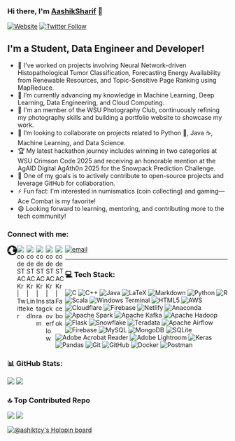 ### Hi there, I'm [AashikSharif][website] 👋
[![Website](https://img.shields.io/website?label=aashiksharif.github.io&style=for-the-badge&url=https%3A%2F%2Faashiksharif.github.io)](https://aashiksharif.github.io)
[![Twitter Follow](https://img.shields.io/twitter/follow/AashikSharif?color=1DA1F2&logo=twitter&style=for-the-badge)](https://twitter.com/intent/follow?original_referer=https%3A%2F%2Fgithub.com%2FAashikSharif&screen_name=AashikSharif)

<!--
**AashikSharif/AashikSharif** is a ✨ _special_ ✨ repository because its `README.md` (this file) appears on your GitHub profile.

Here are some ideas to get you started:

- 🔭 I’m currently working on ...
- 🌱 I’m currently learning ...
- 👯 I’m looking to collaborate on ...
- 🤔 I’m looking for help with ...
- 💬 Ask me about ...
- 📫 How to reach me: ...
- 😄 Pronouns: ...
- ⚡ Fun fact: ...
-->
## I'm a Student, Data Engineer and Developer!
- 🔭 I've worked on projects involving Neural Network-driven Histopathological Tumor Classification, Forecasting Energy Availability from Renewable Resources, and Topic-Sensitive Page Ranking using MapReduce.
- 🌱 I’m currently advancing my knowledge in Machine Learning, Deep Learning, Data Engineering, and Cloud Computing.
- 📸 I'm an member of the WSU Photography Club, continuously refining my photography skills and building a portfolio website to showcase my work.
- 👯 I’m looking to collaborate on projects related to Python 🐍, Java ☕, Machine Learning, and Data Science.
- 🏆 My latest hackathon journey includes winning in two categories at WSU Crimson Code 2025 and receiving an honorable mention at the AgAID Digital AgAth0n 2025 for the Snowpack Prediction Challenge.
- 🥅 One of my goals is to actively contribute to open-source projects and leverage GitHub for collaboration.
- ⚡ Fun fact: I'm interested in numismatics (coin collecting) and gaming—Ace Combat is my favorite!
- 😄 Looking forward to learning, mentoring, and contributing more to the tech community!

### Connect with me:

[<img align="left" alt="codeSTACKr.com" width="22px" src="https://raw.githubusercontent.com/iconic/open-iconic/master/svg/globe.svg" />][website]
[<img align="left" alt="codeSTACKr | Twitter" width="22px" src="https://cdn.jsdelivr.net/npm/simple-icons@v3/icons/twitter.svg" />][twitter]
[<img align="left" alt="codeSTACKr | LinkedIn" width="22px" src="https://cdn.jsdelivr.net/npm/simple-icons@v3/icons/linkedin.svg" />][linkedin]
[<img align="left" alt="codeSTACKr | Instagram" width="22px" src="https://cdn.jsdelivr.net/npm/simple-icons@v3/icons/instagram.svg" />][instagram]
[<img align="left" alt="codeSTACKr | stackoverflow" width="22px" src="https://cdn.jsdelivr.net/npm/simple-icons@v3/icons/stackoverflow.svg" />][stackoverflow]
[<img align="left" alt="codeSTACKr | Facebook" width="22px" src="https://cdn.jsdelivr.net/npm/simple-icons@v3/icons/facebook.svg" />][facebook]
[![email](https://img.shields.io/badge/Email-D14836?logo=gmail&logoColor=white)](mailto:ashiktcy.s@gmail.com) 
<br />

__________________________________________________________________________________________

### 💻 Tech Stack:
![C](https://img.shields.io/badge/c-%2300599C.svg?style=plastic&logo=c&logoColor=white) ![C++](https://img.shields.io/badge/c++-%2300599C.svg?style=plastic&logo=c%2B%2B&logoColor=white) ![Java](https://img.shields.io/badge/java-%23ED8B00.svg?style=plastic&logo=openjdk&logoColor=white) ![LaTeX](https://img.shields.io/badge/latex-%23008080.svg?style=plastic&logo=latex&logoColor=white) ![Markdown](https://img.shields.io/badge/markdown-%23000000.svg?style=plastic&logo=markdown&logoColor=white) ![Python](https://img.shields.io/badge/python-3670A0?style=plastic&logo=python&logoColor=ffdd54) ![R](https://img.shields.io/badge/r-%23276DC3.svg?style=plastic&logo=r&logoColor=white) ![Scala](https://img.shields.io/badge/scala-%23DC322F.svg?style=plastic&logo=scala&logoColor=white) ![Windows Terminal](https://img.shields.io/badge/Windows%20Terminal-%234D4D4D.svg?style=plastic&logo=windows-terminal&logoColor=white) ![HTML5](https://img.shields.io/badge/html5-%23E34F26.svg?style=plastic&logo=html5&logoColor=white) ![AWS](https://img.shields.io/badge/AWS-%23FF9900.svg?style=plastic&logo=amazon-aws&logoColor=white) ![Cloudflare](https://img.shields.io/badge/Cloudflare-F38020?style=plastic&logo=Cloudflare&logoColor=white) ![Firebase](https://img.shields.io/badge/firebase-%23039BE5.svg?style=plastic&logo=firebase) ![Netlify](https://img.shields.io/badge/netlify-%23000000.svg?style=plastic&logo=netlify&logoColor=#00C7B7) ![Anaconda](https://img.shields.io/badge/Anaconda-%2344A833.svg?style=plastic&logo=anaconda&logoColor=white) ![Apache Spark](https://img.shields.io/badge/Apache%20Spark-FDEE21?style=plastic&logo=apachespark&logoColor=black) ![Apache Kafka](https://img.shields.io/badge/Apache%20Kafka-000?style=plastic&logo=apachekafka) ![Apache Hadoop](https://img.shields.io/badge/Apache%20Hadoop-66CCFF?style=plastic&logo=apachehadoop&logoColor=black) ![Flask](https://img.shields.io/badge/flask-%23000.svg?style=plastic&logo=flask&logoColor=white) ![Snowflake](https://img.shields.io/badge/snowflake-%2329B5E8.svg?style=plastic&logo=snowflake&logoColor=white) ![Teradata](https://img.shields.io/badge/Teradata-F37440?style=plastic&logo=teradata&logoColor=white) ![Apache Airflow](https://img.shields.io/badge/Apache%20Airflow-017CEE?style=plastic&logo=Apache%20Airflow&logoColor=white) ![Firebase](https://img.shields.io/badge/firebase-a08021?style=plastic&logo=firebase&logoColor=ffcd34) ![MySQL](https://img.shields.io/badge/mysql-4479A1.svg?style=plastic&logo=mysql&logoColor=white) ![MongoDB](https://img.shields.io/badge/MongoDB-%234ea94b.svg?style=plastic&logo=mongodb&logoColor=white) ![SQLite](https://img.shields.io/badge/sqlite-%2307405e.svg?style=plastic&logo=sqlite&logoColor=white) ![Adobe Acrobat Reader](https://img.shields.io/badge/Adobe%20Acrobat%20Reader-EC1C24.svg?style=plastic&logo=Adobe%20Acrobat%20Reader&logoColor=white) ![Adobe Lightroom](https://img.shields.io/badge/Adobe%20Lightroom-31A8FF.svg?style=plastic&logo=Adobe%20Lightroom&logoColor=white) ![Keras](https://img.shields.io/badge/Keras-%23D00000.svg?style=plastic&logo=Keras&logoColor=white) ![Pandas](https://img.shields.io/badge/pandas-%23150458.svg?style=plastic&logo=pandas&logoColor=white) ![Git](https://img.shields.io/badge/git-%23F05033.svg?style=plastic&logo=git&logoColor=white) ![GitHub](https://img.shields.io/badge/github-%23121011.svg?style=plastic&logo=github&logoColor=white) ![Docker](https://img.shields.io/badge/docker-%230db7ed.svg?style=plastic&logo=docker&logoColor=white) ![Postman](https://img.shields.io/badge/Postman-FF6C37?style=plastic&logo=postman&logoColor=white) 

### 📊 GitHub Stats:
![](https://github-readme-stats.vercel.app/api?username=AashikSharif&theme=dark&hide_border=false&include_all_commits=true&count_private=true)
![](https://nirzak-streak-stats.vercel.app/?user=AashikSharif&theme=dark&hide_border=false)<br/>

### 🔝 Top Contributed Repo
![](https://github-contributor-stats.vercel.app/api?username=AashikSharif&limit=5&theme=dark&combine_all_yearly_contributions=true)
[![](https://visitcount.itsvg.in/api?id=AashikSharif&icon=1&color=2)](https://visitcount.itsvg.in)

[![@ashiktcy's Holopin board](https://holopin.me/ashiktcy)](https://holopin.io/@ashiktcy)

[website]: https://aashiksharif.github.io
[twitter]: https://twitter.com/AashikSharif
[instagram]: https://www.instagram.com/aashik_sharif/
[linkedin]: https://www.linkedin.com/in/aashiksharif/
[facebook]: https://www.facebook.com/aashiksharif/
[stackoverflow]: https://stackoverflow.com/users/10793629/aashik-sharif
